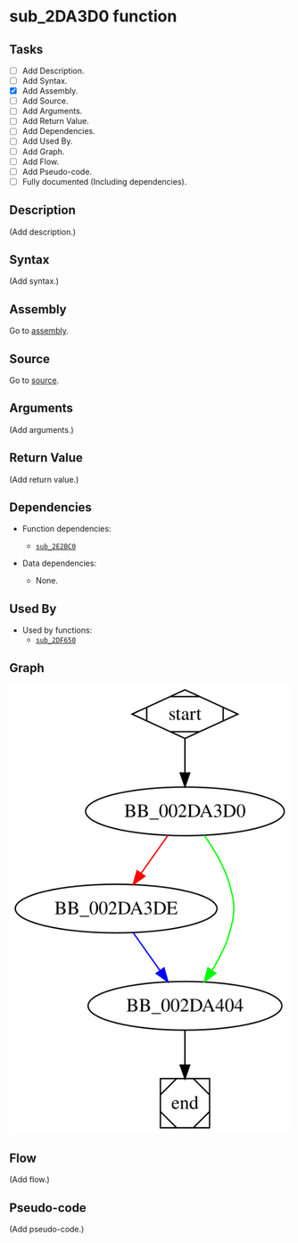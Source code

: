 # sub_2DA3D0 function

## Tasks

- [ ] Add Description.
- [ ] Add Syntax.
- [X] Add Assembly.
- [ ] Add Source.
- [ ] Add Arguments.
- [ ] Add Return Value.
- [ ] Add Dependencies.
- [ ] Add Used By.
- [ ] Add Graph.
- [ ] Add Flow.
- [ ] Add Pseudo-code.
- [ ] Fully documented (Including dependencies).

## Description

(Add description.)

## Syntax

(Add syntax.)

## Assembly

Go to [assembly](../asm/sub_2DA3D0.asm).

## Source

Go to [source](../cc/sub_2DA3D0.cc).

## Arguments

(Add arguments.)

## Return Value

(Add return value.)

## Dependencies

* Function dependencies:
  * [`sub_2E2BC0`](sub_2E2BC0.md)

* Data dependencies:
  * None.


## Used By

* Used by functions:
  * [`sub_2DF650`](sub_2DF650.md)

## Graph

![sub_2DA3D0 Graph](../svg/sub_2DA3D0.svg "sub_2DA3D0 Graph")

## Flow

(Add flow.)

## Pseudo-code

(Add pseudo-code.)


